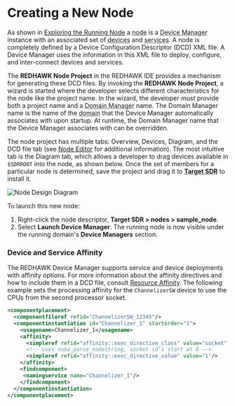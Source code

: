 # Creating a New Node

As shown in [Exploring the Running Node](running-a-node.html#exploring-the-running-node) a <abbr title="See Glossary.">node</abbr> is a <abbr title="See Glossary.">Device Manager</abbr> instance with an associated set of <abbr title="See Glossary.">devices</abbr> and <abbr title="See Glossary.">services</abbr>. A node is completely defined by a Device Configuration Descriptor (DCD) XML file. A Device Manager uses the information in this XML file to deploy, configure, and inter-connect devices and services.

The **REDHAWK Node Project** in the REDHAWK IDE provides a mechanism for generating these DCD files. By invoking the **REDHAWK Node Project**, a wizard is started where the developer selects different characteristics for the node like the project name. In the wizard, the developer must provide both a project name and a <abbr title="See Glossary.">Domain Manager</abbr> name. The Domain Manager name is the name of the <abbr title="See Glossary.">domain</abbr> that the Device Manager automatically associates with upon startup. At runtime, the Domain Manager name that the Device Manager associates with can be overridden.

The node project has multiple tabs: Overview, Devices, Diagram, and the DCD file tab (see [Node Editor](../IDE/Editors-and-Views/node-editor.html) for additional information). The most intuitive tab is the Diagram tab, which allows a developer to drag devices available in `$SDRROOT` into the node, as shown below.  Once the set of members for a particular node is determined, save the project and drag it to <abbr title="See Glossary.">**Target SDR**</abbr> to install it.

![Node Design Diagram](img/NodeDesign.png)

To launch this new node:

1.  Right-click the node descriptor, **Target SDR  > nodes > sample_node**.
2.  Select **Launch Device Manager**. The running node is now visible under the running domain's **Device Managers** section.

### Device and Service Affinity

The REDHAWK Device Manager supports service and device deployments with affinity options. For more information about the affinity directives and how to include them in a DCD file, consult [Resource Affinity](../Waveforms/deployment-resources.html#resource-affinity). The following example sets the processing affinity for the `ChannelizerSW` device to use the CPUs from the second processor socket.

```xml
<componentplacement>
  <componentfileref refid="ChannelizerSW_12345"/>
  <componentinstantiation id="Channelizer_1" startorder="1">
    <usagename>Channelizer_1</usagename>
    <affinity>
      <simpleref refid="affinity::exec_directive_class" value="socket" />
      <!-- uses numa_parse_nodestring, socket id's start at 0 -->
      <simpleref refid="affinity::exec_directive_value" value="1"/>
    </affinity>
    <findcomponent>
     <namingservice name="Channelizer_1"/>
    </findcomponent>
  </componentinstantiation>
</componentplacement>
```
